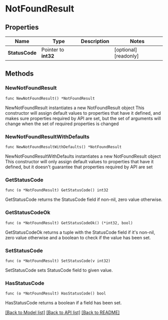 # NotFoundResult

## Properties

Name | Type | Description | Notes
------------ | ------------- | ------------- | -------------
**StatusCode** | Pointer to **int32** |  | [optional] [readonly] 

## Methods

### NewNotFoundResult

`func NewNotFoundResult() *NotFoundResult`

NewNotFoundResult instantiates a new NotFoundResult object
This constructor will assign default values to properties that have it defined,
and makes sure properties required by API are set, but the set of arguments
will change when the set of required properties is changed

### NewNotFoundResultWithDefaults

`func NewNotFoundResultWithDefaults() *NotFoundResult`

NewNotFoundResultWithDefaults instantiates a new NotFoundResult object
This constructor will only assign default values to properties that have it defined,
but it doesn't guarantee that properties required by API are set

### GetStatusCode

`func (o *NotFoundResult) GetStatusCode() int32`

GetStatusCode returns the StatusCode field if non-nil, zero value otherwise.

### GetStatusCodeOk

`func (o *NotFoundResult) GetStatusCodeOk() (*int32, bool)`

GetStatusCodeOk returns a tuple with the StatusCode field if it's non-nil, zero value otherwise
and a boolean to check if the value has been set.

### SetStatusCode

`func (o *NotFoundResult) SetStatusCode(v int32)`

SetStatusCode sets StatusCode field to given value.

### HasStatusCode

`func (o *NotFoundResult) HasStatusCode() bool`

HasStatusCode returns a boolean if a field has been set.


[[Back to Model list]](../README.md#documentation-for-models) [[Back to API list]](../README.md#documentation-for-api-endpoints) [[Back to README]](../README.md)


